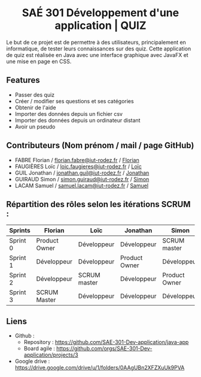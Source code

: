 <div align="center">

# SAÉ 301 Développement d'une application | QUIZ

</div>

Le but de ce projet est de permettre à des utilisateurs, principalement en informatique, de tester leurs connaissances sur des quiz. 
Cette application de quiz est réalisée en Java avec une interface graphique avec JavaFX et une mise en page en CSS.

## Features

- Passer des quiz
- Créer / modifier ses questions et ses catégories
- Obtenir de l'aide
- Importer des données depuis un fichier csv
- Importer des données depuis un ordinateur distant
- Avoir un pseudo

## Contributeurs (Nom prénom / mail / page GitHub)
- FABRE Florian / florian.fabre@iut-rodez.fr / [Florian](https://github.com/Odonata971)
- FAUGIÈRES Loïc / loic.faugieres@iut-rodez.fr / [Loïc](https://github.com/xGk93)
- GUIL Jonathan / jonathan.guil@iut-rodez.fr / [Jonathan](https://github.com/belicfr)
- GUIRAUD Simon / simon.guiraud@iut-rodez.fr / [Simon](https://github.com/SyberSim)
- LACAM Samuel / samuel.lacam@iut-rodez.fr / [Samuel](https://github.com/SamuelLacam)

## Répartition des rôles selon les itérations SCRUM : 

| Sprints   | Florian       | Loïc          | Jonathan      | Simon         | Samuel        |
|-----------|---------------|---------------|---------------|---------------|---------------|
| Sprint 0  | Product Owner | Développeur   | Développeur   | SCRUM master  | Développeur   |
| Sprint 1  | Développeur   | Développeur   | Product Owner | Développeur   | SCRUM Master  |
| Sprint 2  | Développeur   | SCRUM master  | Développeur   | Product Owner | Développeur   |
| Sprint 3  | SCRUM Master  | Développeur   | Développeur   | Développeur   | Product Owner |


## Liens

- Github :
  - Repository : https://github.com/SAE-301-Dev-application/java-app
  - Board agile : https://github.com/orgs/SAE-301-Dev-application/projects/3
- Google drive : https://drive.google.com/drive/u/1/folders/0AAgUBn2XFZXuUk9PVA
